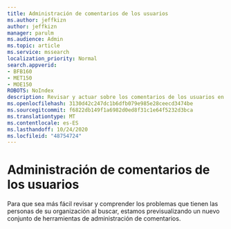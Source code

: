 ```yaml
---
title: Administración de comentarios de los usuarios
ms.author: jeffkizn
author: jeffkizn
manager: parulm
ms.audience: Admin
ms.topic: article
ms.service: mssearch
localization_priority: Normal
search.appverid:
- BFB160
- MET150
- MOE150
ROBOTS: NoIndex
description: Revisar y actuar sobre los comentarios de los usuarios en Microsoft Search
ms.openlocfilehash: 3130d42c247dc1b6dfb079e985e28ceecd3474be
ms.sourcegitcommit: f6822db149f1a6982d0ed8f31c1e64f5232d3bca
ms.translationtype: MT
ms.contentlocale: es-ES
ms.lasthandoff: 10/24/2020
ms.locfileid: "48754724"
---
```

# <a name="managing-user-feedback"></a>Administración de comentarios de los usuarios

Para que sea más fácil revisar y comprender los problemas que tienen las personas de su organización al buscar, estamos previsualizando un nuevo conjunto de herramientas de administración de comentarios.
